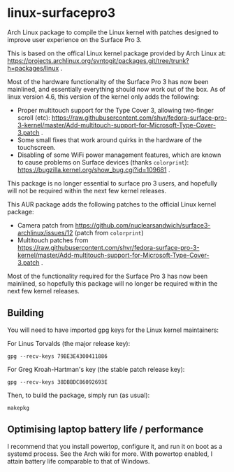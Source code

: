 # linux-surfacepro3
Arch Linux package to compile the Linux kernel with patches designed to improve user experience on the Surface Pro 3.

This is based on the offical Linux kernel package provided by Arch Linux at: https://projects.archlinux.org/svntogit/packages.git/tree/trunk?h=packages/linux .

Most of the hardware functionality of the Surface Pro 3 has now been mainlined, and essentially everything should now work out of the box. As of linux version 4.6, this version of the kernel only adds the following:
 - Proper multitouch support for the Type Cover 3, allowing two-finger scroll (etc): https://raw.githubusercontent.com/shvr/fedora-surface-pro-3-kernel/master/Add-multitouch-support-for-Microsoft-Type-Cover-3.patch .
 - Some small fixes that work around quirks in the hardware of the touchscreen.
 - Disabling of some WiFi power management features, which are known to cause problems on Surface devices (thanks `colorprint`): https://bugzilla.kernel.org/show_bug.cgi?id=109681 .

This package is no longer essential to surface pro 3 users, and hopefully will not be required within the next few kernel releases.

This AUR package adds the following patches to the official Linux kernel package:
 - Camera patch from https://github.com/nuclearsandwich/surface3-archlinux/issues/12 (patch from `colorprint`)
 - Multitouch patches from https://raw.githubusercontent.com/shvr/fedora-surface-pro-3-kernel/master/Add-multitouch-support-for-Microsoft-Type-Cover-3.patch .

Most of the functionality required for the Surface Pro 3 has now been mainlined, so hopefully this package will no longer be required within the next few kernel releases.

## Building

You will need to have imported gpg keys for the Linux kernel maintainers:

For Linus Torvalds (the major release key):

	gpg --recv-keys 79BE3E4300411886

For Greg Kroah-Hartman's key (the stable patch release key):

	gpg --recv-keys 38DBBDC86092693E

Then, to build the package, simply run (as usual):

	makepkg

  ## Optimising laptop battery life / performance

  I recommend that you install powertop, configure it, and run it on boot as a systemd process. See the Arch wiki for more. With powertop enabled, I attain battery life comparable to that of Windows.
